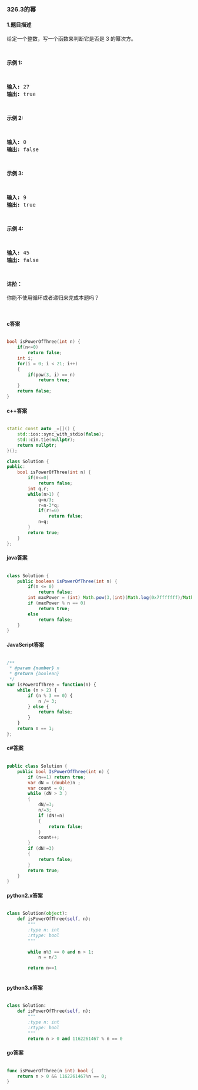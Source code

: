 ### 326.3的幂

#### 1.题目描述

<p>给定一个整数，写一个函数来判断它是否是 3&nbsp;的幂次方。</p><br/><p><strong>示例 1:</strong></p><br/><pre><strong>输入:</strong> 27<br/><strong>输出:</strong> true<br/></pre><br/><p><strong>示例 2:</strong></p><br/><pre><strong>输入:</strong> 0<br/><strong>输出:</strong> false</pre><br/><p><strong>示例 3:</strong></p><br/><pre><strong>输入:</strong> 9<br/><strong>输出:</strong> true</pre><br/><p><strong>示例 4:</strong></p><br/><pre><strong>输入:</strong> 45<br/><strong>输出:</strong> false</pre><br/><p><strong>进阶：</strong><br><br/>你能不使用循环或者递归来完成本题吗？</p><br/>

#### c答案

```c

bool isPowerOfThree(int n) {
    if(n<=0)
        return false;
    int i;
    for(i = 0; i < 21; i++)
    {
        if(pow(3, i) == n)
            return true;
    }
    return false;
}

```

#### c++答案

```c++

static const auto _=[]() {
    std::ios::sync_with_stdio(false);
    std::cin.tie(nullptr);
    return nullptr;
}();

class Solution {
public:
    bool isPowerOfThree(int n) {
        if(n<=0)
            return false;
        int q,r;
        while(n>1) {
            q=n/3;
            r=n-3*q;
            if(r!=0)
                return false;
            n=q;
        }
        return true;
    }
};

```

#### java答案

```java

class Solution {
    public boolean isPowerOfThree(int n) {
        if(n <= 0)
            return false;
        int maxPower = (int) Math.pow(3,(int)(Math.log(0x7fffffff)/Math.log(3)));
        if (maxPower % n == 0)
            return true;
        else
            return false;
    }
}

```

#### JavaScript答案

```javascript

/**
 * @param {number} n
 * @return {boolean}
 */
var isPowerOfThree = function(n) {
    while (n > 2) {
        if (n % 3 == 0) {
            n /= 3;
        } else {
            return false;
        }
    }
    return n == 1;
};

```

#### c#答案

```c#

public class Solution {
    public bool IsPowerOfThree(int n) {
        if (n==1) return true;
        var dN = (double)n ;
        var count = 0;
        while (dN > 3 )
        {
            dN/=3;
            n/=3;
            if (dN!=n)
            {
                return false;
            }
            count++;
        }
        if (dN!=3)
        {
            return false;
        }
        return true;
    }
}

```

#### python2.x答案

```python

class Solution(object):
    def isPowerOfThree(self, n):
        """
        :type n: int
        :rtype: bool
        """
        
        while n%3 == 0 and n > 1:
            n = n/3

        return n==1
        

```

#### python3.x答案

```python

class Solution:
    def isPowerOfThree(self, n):
        """
        :type n: int
        :rtype: bool
        """
        return n > 0 and 1162261467 % n == 0

```

#### go答案

```go

func isPowerOfThree(n int) bool {
    return n > 0 && 1162261467%n == 0;
}

```